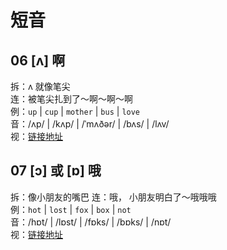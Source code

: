 # 短音

## 06 [ʌ] 啊

拆：ʌ 就像笔尖  
连：被笔尖扎到了～啊～啊～啊  
例：`up` | `cup` | `mother` | `bus` | `love`  
音：/ʌp/ | /kʌp/ | /ˈmʌðər/ | /bʌs/ | /lʌv/  
视：[链接地址](https://appfrxl8ojj7783.xet.citv.cn/p/course/video/v_663c29e5e4b0d84dfe4a1ffe?product_id=p_663c25abe4b0694ca03171dd)

## 07 [ɔ] 或 [ɒ] 哦

拆：像小朋友的嘴巴
连：哦， 小朋友明白了～哦哦哦  
例：`hot` | `lost` | `fox` | `box` | `not`  
音：/hɒt/ | /lɒst/ | /fɒks/ | /bɒks/ | /nɒt/  
视：[链接地址](https://appfrxl8ojj7783.xet.citv.cn/p/course/video/v_663c4221e4b0694ca031872c?product_id=p_663c25abe4b0694ca03171dd)
